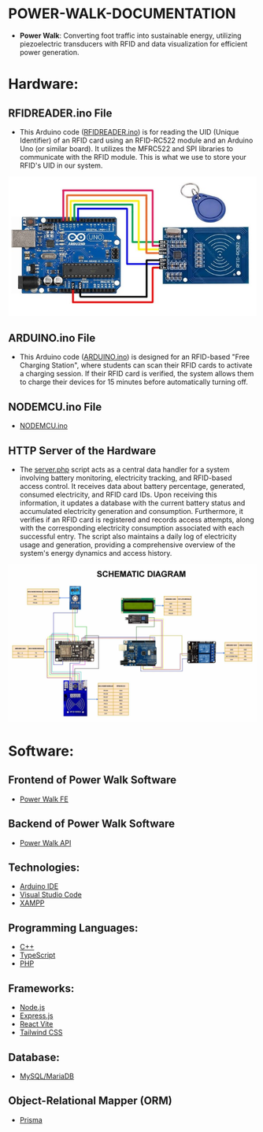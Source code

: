 # POWER-WALK-DOCUMENTATION
- **Power Walk**: Converting foot traffic into sustainable energy, utilizing piezoelectric transducers with RFID and data visualization for efficient power generation.

# Hardware:
## RFIDREADER.ino File
- This Arduino code ([RFIDREADER.ino](https://github.com/JCJ02/power-walk-arduino-uno/blob/main/RFIDREADER.ino)) is for reading the UID (Unique Identifier) of an RFID card using an RFID-RC522 module and an Arduino Uno (or similar board). It utilizes the MFRC522 and SPI libraries to communicate with the RFID module. This is what we use to store your RFID's UID in our system.

![Arduino RFID](Arduino_RFID.jpg)


## ARDUINO.ino File
- This Arduino code ([ARDUINO.ino](https://github.com/JCJ02/power-walk-arduino-uno/blob/main/ARDUINO.ino)) is designed for an RFID-based "Free Charging Station", where students can scan their RFID cards to activate a charging session. If their RFID card is verified, the system allows them to charge their devices for 15 minutes before automatically turning off.

## NODEMCU.ino File
- [NODEMCU.ino](https://github.com/JCJ02/power-walk-nodemcu-esp8266)

## HTTP Server of the Hardware
- The [server.php](https://github.com/JCJ02/power-walk-system-php) script acts as a central data handler for a system involving battery monitoring, electricity tracking, and RFID-based access control. It receives data about battery percentage, generated, consumed electricity, and RFID card IDs. Upon receiving this information, it updates a database with the current battery status and accumulated electricity generation and consumption. Furthermore, it verifies if an RFID card is registered and records access attempts, along with the corresponding electricity consumption associated with each successful entry. The script also maintains a daily log of electricity usage and generation, providing a comprehensive overview of the system's energy dynamics and access history.

![Schematic Diagram - RFID Based Charging Station in QCU](Schematic_Diagram.jpg)


# Software:
## Frontend of Power Walk Software
- [Power Walk FE](https://github.com/JCJ02/power-walk-fe)

## Backend of Power Walk Software
- [Power Walk API](https://github.com/JCJ02/power-walk-api)

## Technologies:
- [Arduino IDE](https://www.arduino.cc/en/software)
- [Visual Studio Code](https://code.visualstudio.com/)
- [XAMPP](https://www.apachefriends.org/download.html)

## Programming Languages:
- [C++](https://www.w3schools.com/cpp/cpp_intro.asp)
- [TypeScript](https://www.typescriptlang.org/)
- [PHP](https://www.php.net/)

## Frameworks:
- [Node.js](https://nodejs.org/en)
- [Express.js](https://expressjs.com/)
- [React Vite](https://v3.vitejs.dev/guide/)
- [Tailwind CSS](https://tailwindcss.com/docs/installation/using-vite)

## Database:
- [MySQL/MariaDB](https://dev.mysql.com/doc/)

## Object-Relational Mapper (ORM)
- [Prisma](https://www.prisma.io/)
